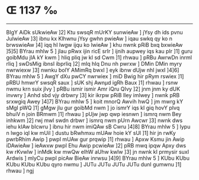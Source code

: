 # Œ 1137 ‰
---
BIgY AiDk sUkwieAw ]2] Ktu swsqR mUrKY sunwieAw ] jYsy dh ids pvnu
JulwieAw ]3] ibnu kx Klhwnu jYsy gwhn pwieAw ] iqau swkq qy ko n
brwswieAw ]4] iqq hI lwgw ijqu ko lwieAw ] khu nwnk pRiB bxq
bxwieAw ]5]5] BYrau mhlw 5 ] jIau pRwx ijin ricE srIr ] ijnih
aupwey iqs kau pIr ]1] guru goibMdu jIA kY kwm ] hliq pliq jw kI sd
Cwm ]1] rhwau ] pRBu AwrwDn inrml rIiq ] swDsMig ibnsI ibprIiq
]2] mIq hIq Dnu nh pwrxw ] DMin DMin myry nwrwiexw ]3] nwnku bolY
AMimRq bwxI ] eyk ibnw dUjw nhI jwxI ]4]6] BYrau mhlw 5 ] AwgY dXu
pwCY nwrwiex ] miD Bwig hir pRym rswiex ]1] pRBU hmwrY swsqR saux ]
sUK shj Awnµd igRh Baux ]1] rhwau ] rsnw nwmu krn suix jIvy ] pRBu
ismir ismir Amr iQru QIvy ]2] jnm jnm ky dUK invwry ] Anhd sbd
vjy drbwry ]3] kir ikrpw pRiB lIey imlwey ] nwnk pRB srxwgiq Awey
]4]7] BYrau mhlw 5 ] koit mnorQ Awvih hwQ ] jm mwrg kY sMgI pWQ
]1] gMgw jlu gur goibMd nwm ] jo ismrY iqs kI giq hovY pIvq bhuiV n
join BRmwm ]1] rhwau ] pUjw jwp qwp iesnwn ] ismrq nwm Bey inhkwm
]2] rwj mwl swdn drbwr ] ismrq nwm pUrn Awcwr ]3] nwnk dws
iehu kIAw bIcwru ] ibnu hir nwm imiQAw sB Cwru ]4]8] BYrau mhlw 5
] lypu n lwgo iql kw mUil ] dustu bRwhmxu mUAw hoie kY sUl ]1] hir jn
rwKy pwrbRhim Awip ] pwpI mUAw gur prqwip ]1] rhwau ] Apxw Ksmu
jin Awip iDAwieAw ] ieAwxw pwpI Ehu Awip pcwieAw ]2] pRB mwq
ipqw Apxy dws kw rKvwlw ] inMdk kw mwQw eIhW aUhw kwlw ]3] jn
nwnk kI prmysir suxI Ardwis ] mlyCu pwpI picAw BieAw inrwsu
]4]9] BYrau mhlw 5 ] KUbu KUbu KUbu KUbu KUbu qyro nwmu ] JUTu JUTu JUTu JUTu
dunI gumwnu ]1] rhwau ] ngj
####
